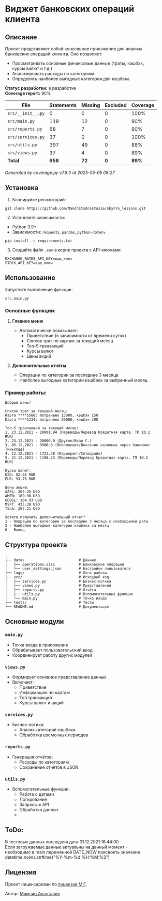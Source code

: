 # Виджет банковских операций клиента

## Описание
Проект представляет собой консольное приложение для анализа банковских операций клиента. Оно позволяет:
- Просматривать основные финансовые данные (траты, кэшбэк, курсы валют и т.д.)
- Анализировать расходы по категориям
- Определять наиболее выгодные категории для кэшбэка

**Статус разработки:** в разработке  
**Coverage report:** 90%

| File               | Statements | Missing | Excluded | Coverage |
|--------------------|------------|---------|----------|----------|
| `src/__init__.py`  | 0          | 0       | 0        | 100%     |
| `src/main.py`      | 119        | 12      | 0        | 90%      |
| `src/reports.py`   | 68         | 7       | 0        | 90%      |
| `src/services.py`  | 37         | 0       | 0        | 100%     |
| `src/utils.py`     | 397        | 49      | 0        | 88%      |
| `src/views.py`     | 37         | 4       | 0        | 89%      |
| **Total**          | **658**    | **72**  | **0**    | **89%**  |

*Generated by coverage.py v7.8.0 at 2025-05-05 08:27*

## Установка
1. Клонируйте репозиторий:

```
git clone https://github.com/MamchitsAnastasia/SkyPro_lessons.git
```

2. Установите зависимости:
- Python 3.9+
- Зависимости: `requests`, `pandas`, `python-dotenv`
```
pip install -r requirements.txt
```

3. Создайте файл `.env` в корне проекта с API-ключами:
```
EXCHANGE_RATES_API_KEY=ваш_ключ
STOCK_API_KEY=ваш_ключ
```

## Использование
Запустите выполнение функции:
```
src.main.py
```

### Основные функции:
1. **Главное меню**  
   - Автоматически показывает:
     - Приветствие (в зависимости от времени суток)
     - Список трат по картам за текущий месяц
     - Топ-5 транзакций
     - Курсы валют
     - Цены акций

2. **Дополнительные отчёты**  
   - Операции по категории за последние 3 месяца
   - Наиболее выгодные категории кэшбэка за выбранный месяц

### Пример работы:
```
Добрый день!

Список трат за текущий месяц:
Карта ****5568: потрачено 15000, кэшбэк 150
Карта ****1234: потрачено 20000, кэшбэк 200

Топ-5 транзакций за текущий месяц:
1. 23.12.2021 - 28001.94 (Переводы/Перевод Кредитная карта. ТП 10.2 RUR)
2. 23.12.2021 - 20000.0 (Другое/Иван С.)
3. 05.12.2021 - 3500.0 (Пополнения/Внесение наличных через банкомат Тинькофф)
4. 12.12.2021 - 1721.38 (Каршеринг/Ситидрайв)
5. 21.12.2021 - 1198.23 (Переводы/Перевод Кредитная карта. ТП 10.2 RUR)

Курсы валют:
USD: 82.92 RUB
EUR: 93.75 RUB

Цены акций:
AAPL: 205.35 USD
AMZN: 189.98 USD
GOOGL: 164.03 USD
MSFT: 435.28 USD
TSLA: 287.21 USD

Хотите получить дополнительный отчет?
1 - Операции по категории за последние 3 месяца с необходимой даты
2 - Наиболее выгодные категории кэшбэка за месяц
0 - Выход
```

## Структура проекта
```
.
├── data/                         # Данные
│   ├── operations.xlsx           # Банковские операции
│   └── user_settings.json        # Настройки пользователя
├── logs/                         # Логи работы
├── src/                          # Исходный код
│   ├── services.py               # Бизнес-логика
│   ├── views.py                  # Представления
│   ├── reports.py                # Отчёты
│   ├── utils.py                  # Вспомогательные функции
│   └── main.py                   # Точка входа
├── tests/                        # Тесты
└── README.md                     # Документация
```

## Основные модули

### `main.py`
- Точка входа в приложение
- Обрабатывает пользовательский ввод
- Координирует работу других модулей

### `views.py`
- Формирует основное представление данных
- Включает:
  - Приветствие
  - Информацию по картам
  - Топ транзакций
  - Курсы валют и акций

### `services.py`
- Бизнес-логика:
  - Анализ категорий кэшбэка
  - Обработка временных периодов

### `reports.py`
- Генерация отчётов:
  - Расходы по категориям
  - Сохранение отчётов в JSON

### `utils.py`
- Вспомогательные функции:
  - Работа с датами
  - Логирование
  - Запросы к API
  - Обработка данных
  - 
## ToDo:
В тестовых данных последняя дата 31.12.2021 16:44:00  
Если загружаемые данные актуальны на данный момент -  
необходимо в main переменной DATE_NOW присвоить значение  
datetime.now().strftime("%Y-%m-%d %H:%M:%S")

## Лицензия
Проект лицензирован по [лицензии MIT](LICENSE).

Автор: [Мамчиц Анастасия](https://github.com/MamchitsAnastasia)
```
